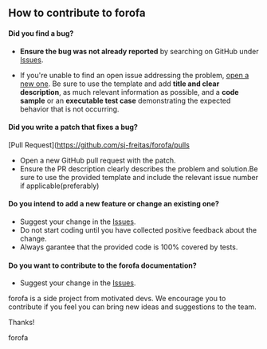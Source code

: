 ## How to contribute to forofa

#### **Did you find a bug?**

* **Ensure the bug was not already reported** by searching on GitHub under [Issues](https://github.com/sj-freitas/forofa/issues).

* If you're unable to find an open issue addressing the problem, [open a new one](https://github.com/sj-freitas/forofa/issues/new). Be sure to use the template and add **title and clear description**, as much relevant information as possible, and a **code sample** or an **executable test case** demonstrating the expected behavior that is not occurring.

#### **Did you write a patch that fixes a bug?**

[Pull Request](https://github.com/sj-freitas/forofa/pulls
* Open a new GitHub pull request with the patch.
* Ensure the PR description clearly describes the problem and solution.Be sure to use the provided template and include the relevant issue number if applicable(preferably)

#### **Do you intend to add a new feature or change an existing one?**

* Suggest your change in the [Issues](https://github.com/sj-freitas/forofa/issues).
* Do not start coding until you have collected positive feedback about the change.
* Always garantee that the provided code is 100% covered by tests.

#### **Do you want to contribute to the forofa documentation?**

* Suggest your change in the [Issues](https://github.com/sj-freitas/forofa/issues).

forofa is a side project from motivated devs. We encourage you to contribute if you feel you can bring new ideas and suggestions to the team.

Thanks! 

forofa 
